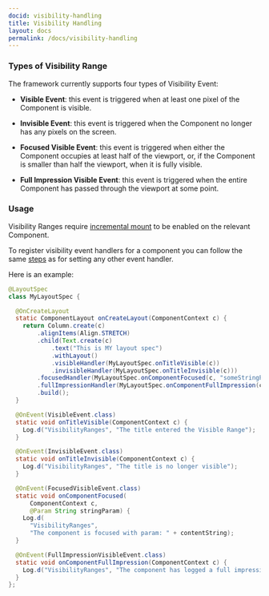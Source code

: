 ```yaml
---
docid: visibility-handling
title: Visibility Handling
layout: docs
permalink: /docs/visibility-handling
---
```


### Types of Visibility Range ###

The framework currently supports four types of Visibility Event:

- **Visible Event**: this event is triggered when at least one pixel of the Component is visible.

- **Invisible Event**: this event is triggered when the Component no longer has any pixels on the screen.

- **Focused Visible Event**: this event is triggered when either the Component occupies at least half of the viewport, or, if the Component is smaller than half the viewport, when it is fully visible.

- **Full Impression Visible Event**: this event is triggered when the entire Component has passed through the viewport at some point.

### Usage ###

Visibility Ranges require [incremental mount](/docs/inc-mount#manual-incremental-mount) to be enabled on the relevant Component.

To register visibility event handlers for a component you can follow the same [steps](/docs/events-overview) as for setting any other event handler. 

Here is an example:

```java
@LayoutSpec
class MyLayoutSpec {

  @OnCreateLayout
  static ComponentLayout onCreateLayout(ComponentContext c) {
    return Column.create(c)
        .alignItems(Align.STRETCH)
        .child(Text.create(c)
            .text("This is MY layout spec")
            .withLayout()
            .visibleHandler(MyLayoutSpec.onTitleVisible(c))
            .invisibleHandler(MyLayoutSpec.onTitleInvisible(c)))
        .focusedHandler(MyLayoutSpec.onComponentFocused(c, "someStringParam"))
        .fullImpressionHandler(MyLayoutSpec.onComponentFullImpression(c)))
        .build();
  }

  @OnEvent(VisibleEvent.class)
  static void onTitleVisible(ComponentContext c) {
    Log.d("VisibilityRanges", "The title entered the Visible Range");
  }

  @OnEvent(InvisibleEvent.class)
  static void onTitleInvisible(ComponentContext c) {
    Log.d("VisibilityRanges", "The title is no longer visible");
  }

  @OnEvent(FocusedVisibleEvent.class)
  static void onComponentFocused(
      ComponentContext c,
      @Param String stringParam) {
    Log.d(
      "VisibilityRanges",
      "The component is focused with param: " + contentString);
  }

  @OnEvent(FullImpressionVisibleEvent.class)
  static void onComponentFullImpression(ComponentContext c) {
    Log.d("VisibilityRanges", "The component has logged a full impression");
  }
};
```
